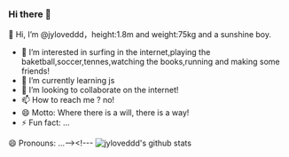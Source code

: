 ### Hi there 👋
<!--**jyloveddd/jyloveddd** is a ✨ _special_ ✨ repository because its `README.md` (this file) appears on your GitHub profile.

Here are some ideas to get you started: -->

  👋 Hi, I’m @jyloveddd，height:1.8m  and weight:75kg and a sunshine boy.
- 👀 I’m interested in surfing in the internet,playing the baketball,soccer,tennes,watching the books,running and making some friends!
- 🌱 I’m currently learning js
- 💞️ I’m looking to collaborate on the internet!
- 📫 How to reach me ? no!
- 😄 Motto: Where there is a will, there is a way!
- ⚡ Fun fact: ...



 😄 Pronouns: ...--><!--- 
![jyloveddd's github stats](https://github-readme-stats.vercel.app/api?username=jyloveddd&show_icons=true&theme=radical)

<!-- ## 技术栈 Github 统计 -->
<!-- <img align="right" src="https://github-readme-stats.vercel.app/api?username=jyloveddd&show_icons=true">
![Git](https://img.shields.io/badge/-Git-%23F05032?style=for-the-badge&logo=git&logoColor=%23ffffff)
</br>
![VS Code](https://img.shields.io/badge/-VSCode-%23007ACC?style=for-the-badge&logo=visual-studio-code)
</br>
![JavaScript](https://img.shields.io/badge/-JavaScript-%23F7DF1C?style=for-the-badge&logo=javascript&logoColor=000000&labelColor=%23F7DF1C&color=%23FFCE5A)</br>
![Vue.js](https://img.shields.io/badge/-Vue.js-%232c3e50?style=for-the-badge&logo=Vue.js)</br>
![Node](https://img.shields.io/badge/-NodeJS-%23F05032?style=for-the-badge&logo=Node.js&logoColor=%23ffffff)</br>
![Webpack](https://img.shields.io/badge/-Webpack-%232C3A42?style=for-the-badge&logo=webpack) -->



<!-- 访客 -->
<!-- <p align="center">
  <img src="https://visitor-badge.glitch.me/badge?page_id=oogtq.captain5" alt="visitor badge"/>
</p>
 -->
